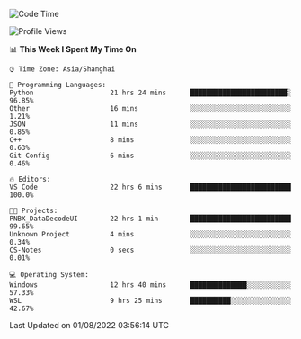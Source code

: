 <!--START_SECTION:waka-->
![Code Time](http://img.shields.io/badge/Code%20Time-180%20hrs%2057%20mins-blue)

![Profile Views](http://img.shields.io/badge/Profile%20Views-1-blue)

📊 **This Week I Spent My Time On** 

```text
⌚︎ Time Zone: Asia/Shanghai

💬 Programming Languages: 
Python                   21 hrs 24 mins      ████████████████████████░   96.85% 
Other                    16 mins             ░░░░░░░░░░░░░░░░░░░░░░░░░   1.21% 
JSON                     11 mins             ░░░░░░░░░░░░░░░░░░░░░░░░░   0.85% 
C++                      8 mins              ░░░░░░░░░░░░░░░░░░░░░░░░░   0.63% 
Git Config               6 mins              ░░░░░░░░░░░░░░░░░░░░░░░░░   0.46%

🔥 Editors: 
VS Code                  22 hrs 6 mins       █████████████████████████   100.0%

🐱‍💻 Projects: 
PNBX_DataDecodeUI        22 hrs 1 min        █████████████████████████   99.65% 
Unknown Project          4 mins              ░░░░░░░░░░░░░░░░░░░░░░░░░   0.34% 
CS-Notes                 0 secs              ░░░░░░░░░░░░░░░░░░░░░░░░░   0.01%

💻 Operating System: 
Windows                  12 hrs 40 mins      ██████████████░░░░░░░░░░░   57.33% 
WSL                      9 hrs 25 mins       ██████████░░░░░░░░░░░░░░░   42.67%

```


 Last Updated on 01/08/2022 03:56:14 UTC
<!--END_SECTION:waka-->